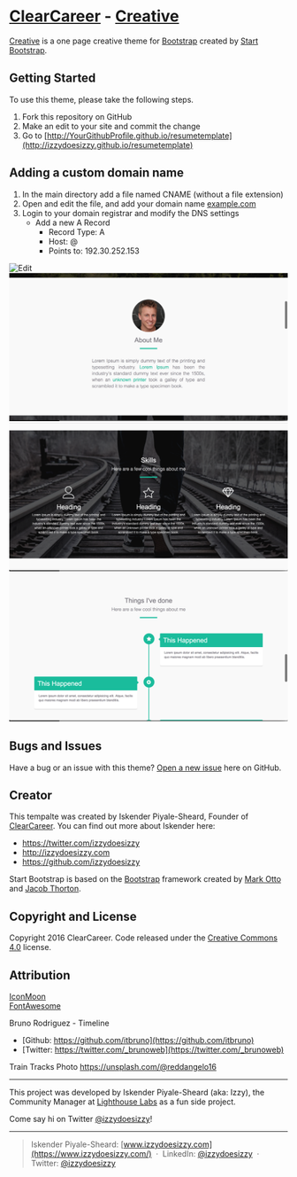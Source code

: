 # [ClearCareer](http://startbootstrap.com/) - [Creative](http://startbootstrap.com/template-overviews/creative/)

[Creative](http://startbootstrap.com/template-overviews/creative/) is a one page creative theme for [Bootstrap](http://getbootstrap.com/) created by [Start Bootstrap](http://startbootstrap.com/).

## Getting Started

To use this theme, please take the following steps.
1. Fork this repository on GitHub
2. Make an edit to your site and commit the change
3. Go to [http://YourGithubProfile.github.io/resumetemplate](http://izzydoesizzy.github.io/resumetemplate)

## Adding a custom domain name
1. In the main directory add a file named CNAME (without a file extension)
2. Open and edit the file, and add your domain name [example.com](#)
3. Login to your domain registrar and modify the DNS settings
	- Add a new A Record
		- Record Type: 	A
		- Host: 		@
		- Points to: 	192.30.252.153

![Edit](/images/image1.png) ![Edit](/images/image2.png)
![Edit](/images/image3.png) ![Edit](/images/image4.png)


## Bugs and Issues

Have a bug or an issue with this theme? [Open a new issue](https://github.com/clearcareer/ResumeTemplate/issues) here on GitHub.

## Creator

This tempalte was created by Iskender Piyale-Sheard, Founder of [ClearCareer](http://clearcareer.ca).
You can find out more about Iskender here:

* https://twitter.com/izzydoesizzy
* http://izzydoesizzy.com
* https://github.com/izzydoesizzy

Start Bootstrap is based on the [Bootstrap](http://getbootstrap.com/) framework created by [Mark Otto](https://twitter.com/mdo) and [Jacob Thorton](https://twitter.com/fat).

## Copyright and License

Copyright 2016 ClearCareer. Code released under the [Creative Commons 4.0](https://creativecommons.org/licenses/by/4.0/) license.


## Attribution

[IconMoon](https://icomoon.io/)  
[FontAwesome](http://fontawesome.io/)  

Bruno Rodriguez - Timeline  
- [Github: https://github.com/itbruno](https://github.com/itbruno)
- [Twitter: https://twitter.com/_brunoweb](https://twitter.com/_brunoweb)

Train Tracks Photo https://unsplash.com/@reddangelo16


<hr>

This project was developed by Iskender Piyale-Sheard (aka: Izzy), the Community Manager at [Lighthouse Labs](http://bit.ly/izzydoesizzygithub) as a fun side project. 

Come say hi on Twitter [@izzydoesizzy](http://www.twitter.com/izzydoesizzy)! 

----
> Iskender Piyale-Sheard: [www.izzydoesizzy.com](https://www.izzydoesizzy.com/) &nbsp;&middot;&nbsp;
> LinkedIn: [@izzydoesizzy](https://www.linkedin.com/in/izzydoesizzy) &nbsp;&middot;&nbsp;
> Twitter: [@izzydoesizzy](https://twitter.com/izzydoesizzy)

